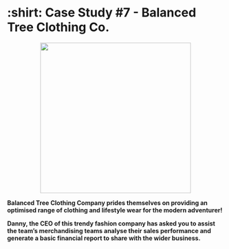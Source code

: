 <h1> :shirt: Case Study #7 - Balanced Tree Clothing Co. </h1>

<p align="center">
<img src="https://github.com/VishalNimbolkar/8weeksqlchallenge/assets/80448632/42cc4131-8261-49ba-ad35-9d474205f9a9" width="350" height="350">
</p>


__Balanced Tree Clothing Company prides themselves on providing an optimised range of clothing and lifestyle wear for the modern adventurer!__

__Danny, the CEO of this trendy fashion company has asked you to assist the team’s merchandising teams analyse their sales performance and generate a basic financial report to share with the wider business.__

